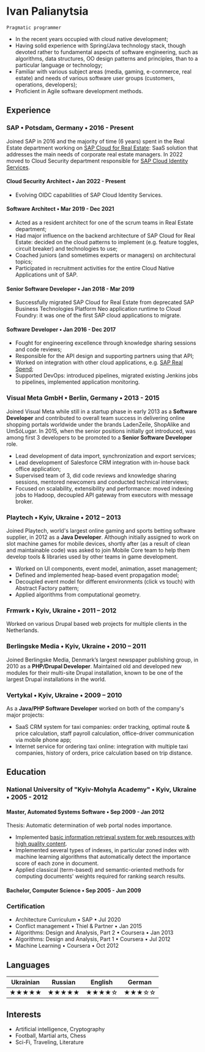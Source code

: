 # Ivan Palianytsia 
`Pragmatic programmer`

- In the recent years occupied with cloud native development;
- Having solid experience with Spring/Java technology stack, though devoted rather to fundamental aspects of software 
engineering, such as algorithms, data structures, OO design patterns and principles, than to a particular language or 
technology;
- Familiar with various subject areas (media, gaming, e-commerce, real estate) and needs of various software user groups 
(customers, operations, developers);
- Proficient in Agile software development methods.

## Experience

### SAP • Potsdam, Germany • 2016 - Present
Joined SAP in 2016 and the majority of time (6 years) spent in the Real Estate department working on 
[SAP Cloud for Real Estate](https://www.sap.com/products/real-estate-facilities-mgmt-cloud.html): SaaS solution that 
addresses the main needs of corporate real estate managers. In 2022 moved to Cloud Security department responsible for 
[SAP Cloud Identity Services](https://help.sap.com/docs/IDENTITY_AUTHENTICATION).

#### Cloud Security Architect • Jan 2022 - Present
- Evolving OIDC capabilities of SAP Cloud Identity Services.

#### Software Architect • Mar 2019 - Dec 2021
- Acted as a resident architect for one of the scrum teams in Real Estate department;
- Had major influence on the backend architecture of SAP Cloud for Real Estate: decided on the cloud patterns to 
implement (e.g. feature toggles, circuit breaker) and technologies to use;
- Coached juniors (and sometimes experts or managers) on architectural topics;
- Participated in recruitment activities for the entire Cloud Native Applications unit of SAP.

#### Senior Software Developer • Jan 2018 - Mar 2019
- Successfully migrated SAP Cloud for Real Estate from deprecated SAP Business Technologies Platform Neo application runtime to 
Cloud Foundry: it was one of the first SAP cloud applications to migrate.

#### Software Developer • Jan 2016 - Dec 2017
- Fought for engineering excellence through knowledge sharing sessions and code reviews;
- Responsible for the API design and supporting partners using that API;
- Worked on integration with other cloud applications, e.g. [SAP Real Spend](https://www.sap.com/germany/products/real-time-budget-spend.html);
- Supported DevOps: introduced pipelines, migrated existing Jenkins jobs to pipelines, implemented application monitoring.

### Visual Meta GmbH • Berlin, Germany • 2013 - 2015
Joined Visual Meta while still in a startup phase in early 2013 as a __Software Developer__ and contributed to overall
team success in delivering online shopping portals worldwide under the brands LadenZeile, ShopAlike and UmSóLugar. 
In 2015, when the senior positions initially got introduced, was among first 3 developers to be promoted to a 
__Senior Software Developer__ role.

- Lead development of data import, synchronization and export services;
- Lead development of Salesforce CRM integration with in-house back office application;
- Supervised team of 3, did code reviews and knowledge sharing sessions, mentored newcomers and conducted technical 
interviews;
- Focused on scalability, extensibility and performance: moved indexing jobs to Hadoop, decoupled API gateway from 
executors with message broker.

### Playtech • Kyiv, Ukraine • 2012 – 2013 
Joined Playtech, world's largest online gaming and sports betting software supplier, in 2012 as a __Java Developer__.
Although initially assigned to work on slot machine games for mobile devices, shortly after (as a result of clean and 
maintainable code) was asked to join Mobile Core team to help them develop tools & libraries used by other teams in 
game development.

- Worked on UI components, event model, animation, asset management;
- Defined and implemented heap-based event propagation model;
- Decoupled event model for different environments (click vs touch) with Abstract Factory pattern;
- Applied algorithms from computational geometry.

### Frmwrk • Kyiv, Ukraine • 2011 – 2012
Worked on various Drupal based web projects for multiple clients in the Netherlands.

### Berlingske Media • Kyiv, Ukraine • 2010 – 2011
Joined Berlingske Media, Denmark’s largest newspaper publishing group, in 2010 as a __PHP/Drupal Developer__.
Maintained old and developed new modules for their multi-site Drupal installation, known to be one of the largest 
Drupal installations in the world.

### Vertykal • Kyiv, Ukraine • 2009 – 2010
As a __Java/PHP Software Developer__ worked on both of the company's major projects:
- SaaS CRM system for taxi companies: order tracking, optimal route & price calculation, staff payroll calculation, 
office-driver communication via mobile phone app;
- Internet service for ordering taxi online: integration with multiple taxi companies, history of orders, price 
calculation based on trip distance.

## Education

###  National University of "Kyiv-Mohyla Academy" •  Kyiv, Ukraine •  2005 - 2012

#### Master, Automated Systems Software • Sep 2009 - Jan 2012

Thesis: Automatic determination of web portal nodes importance.
- Implemented [basic information retrieval system for web resources with high quality content](https://github.com/palianytsia/information-retrieval).
- Implemented several types of indexes, in particular zoned index with machine learning algorithms that automatically 
detect the importance score of each zone in document.
- Applied classical (term-based) and semantic-oriented methods for computing documents' weights required for ranking 
search results.

#### Bachelor, Computer Science • Sep 2005 - Jun 2009

### Certification
- Architecture Curriculum • SAP • Jul 2020
- Conflict management • Thiel & Partner • Jan 2015
- Algorithms: Design and Analysis, Part 2 • Coursera • Jan 2013
- Algorithms: Design and Analysis, Part 1 • Coursera • Jul 2012
- Machine Learning • Coursera • Oct 2012

## Languages

| Ukrainian | Russian | English | German |
| --------- | ------- | ------- | ------ |
| ★★★★★ | ★★★★★ | ★★★★☆ | ★★★☆☆ |

## Interests	
- Artificial intelligence, Cryptography
- Football, Martial arts, Chess
- Sci-Fi, Traveling, Literature
